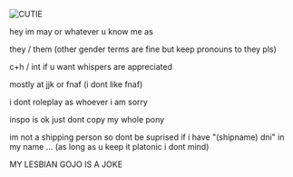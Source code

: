 ![CUTIE](https://github.com/velocicoaster/velocicoaster/assets/163074010/73988d0f-0de4-4afe-aa0c-23161ef84b99)

hey im may or whatever u know me as

they / them (other gender terms are fine but keep pronouns to they pls)

c+h / int if u want whispers are appreciated

mostly at jjk or fnaf (i dont like fnaf)

i dont roleplay as whoever i am sorry

inspo is ok just dont copy my whole pony

im not a shipping person so dont be suprised if i have "(shipname) dni" in my name ... (as long as u keep it platonic i dont mind)

MY LESBIAN GOJO IS A JOKE

